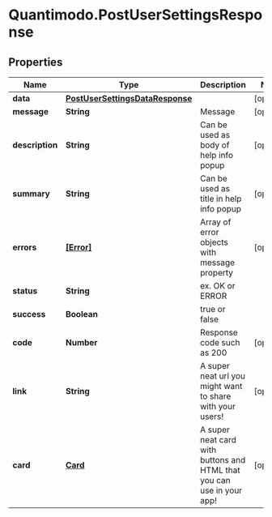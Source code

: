 # Quantimodo.PostUserSettingsResponse

## Properties
Name | Type | Description | Notes
------------ | ------------- | ------------- | -------------
**data** | [**PostUserSettingsDataResponse**](PostUserSettingsDataResponse.md) |  | [optional] 
**message** | **String** | Message | [optional] 
**description** | **String** | Can be used as body of help info popup | [optional] 
**summary** | **String** | Can be used as title in help info popup | [optional] 
**errors** | [**[Error]**](Error.md) | Array of error objects with message property | [optional] 
**status** | **String** | ex. OK or ERROR | 
**success** | **Boolean** | true or false | 
**code** | **Number** | Response code such as 200 | [optional] 
**link** | **String** | A super neat url you might want to share with your users! | [optional] 
**card** | [**Card**](Card.md) | A super neat card with buttons and HTML that you can use in your app! | [optional] 


